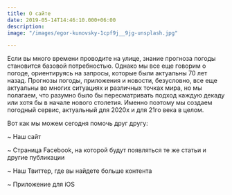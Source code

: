 ```yaml
---
title: О сайте
date: 2019-05-14T14:46:10.000+06:00
description: 
image: "/images/egor-kunovsky-1cpf9j__9jg-unsplash.jpg"

---
```

Если вы много времени проводите на улице, знание прогноза погоды становится базовой потребностью.
Однако мы все еще говорим о погоде, ориентируясь на запросы, которые были актуальны 70 лет назад.
Прогнозы погоды, приложения и новости, безусловно, все еще актуальны во многих ситуациях и различных точках мира, но мы полагаем, что разумно было бы пересматривать подход каждую декаду или хотя бы в начале нового столетия.
Именно поэтому мы создаем погодный сервис, актуальный для 2020х и для 21го века в целом.

Вот как мы можем сегодня помочь друг другу:

~ Наш сайт

~ Страница Facebook, на которой будут появляться те же статьи и другие публикации

~ Наш Твиттер, где вы найдете больше контента

~ Приложение для iOS
